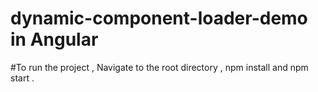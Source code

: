 # dynamic-component-loader-demo in Angular
#To run the project , Navigate to the root directory , npm install and npm start . 
